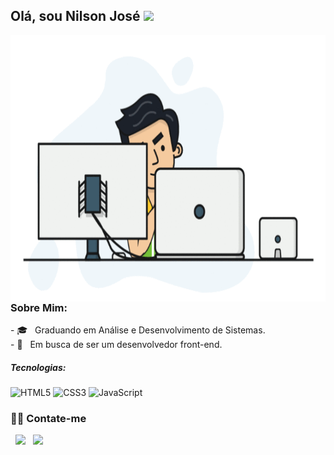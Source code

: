  <div align="left">
 <h2>Olá, sou Nilson José <img src="https://github.com/souvikguria98/souvikguria98/blob/master/Hi.gif" width="25"></h2>
 <img align="left" alt="GIF" src="images/eu.gif" 
    style="
        width:100vh;
        height:426px;
        margin-right:10px;
    "
 />
 </div>
 
 <div>
 <h3>Sobre Mim:</h3>
 - 🎓 &nbsp; Graduando em Análise e Desenvolvimento de Sistemas.<br>
 - 💼 &nbsp; Em busca de ser um desenvolvedor front-end.<br>
 </div>
 
 <div>
 <h5>Tecnologias:</h5> 
 
  ![HTML5](https://img.shields.io/badge/html%205-grey?style=for-the-badge&logo=html5&logoColor=white&labelColor=8E2DE2)
  ![CSS3](https://img.shields.io/badge/css%203-grey?style=for-the-badge&logo=css3&logoColor=white&labelColor=8E2DE2)
  ![JavaScript](https://img.shields.io/badge/-JavaScript-grey?style=for-the-badge&logo=javascript&logoColor=white&labelColor=8E2DE2)
  <br>
 </div>

 <div style="display: inline_block"> 
  <h3> 🤝🏻 Contate-me </h3>
  <p align="left"> 
  &nbsp; <a href="https://www.linkedin.com/in/nilson-jos%C3%A9-24135b215/" target="_blank" rel="noopener noreferrer"><img src="https://img.icons8.com/plasticine/100/000000/linkedin.png" width="50" /></a>
  &nbsp; <a  href="mailto:nilson_jose.v@hotmail.com"><img src="https://img.icons8.com/color/48/000000/ms-outlook.png"/>
  </p>
 </div><br>

 <div>
